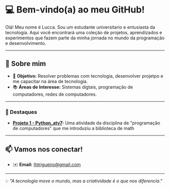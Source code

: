 # 💻 Bem-vindo(a) ao meu GitHub!  

Olá! Meu nome é Lucca. Sou um estudante universitario e entusiasta da tecnologia. Aqui você encontrará uma coleção de projetos, aprendizados e experimentos que fazem parte da minha jornada no mundo da programação e desenvolvimento.

---

## 🚀 Sobre mim
- 🎯 **Objetivo:** Resolver problemas com tecnologia, desenvolver projetpo e me capacitar na área de tecnologia.
- 📚 **Áreas de Interesse:** Sistemas digtais, programação de computadores, redes de computadores.

---

### 🎨 Destaques
- **[Projeto 1 - Python_atv7](https://github.com/LuccaTrig/Atividades_concluidas/blob/main/Python%20_atv7.py):** Uma atividade da disciplina de "programação de computadores" que me introduziu a biblioteca de math

---

## 📫 Vamos nos conectar!

- ✉️ **Email:** [lhtrigueiro@gmail.com](mailto:lhtrigueiro@gmail.com)

---

💡 *"A tecnologia move o mundo, mas a criatividade é o que nos diferencia."*  
